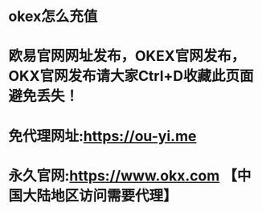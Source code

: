# okex怎么充值

# 欧易官网网址发布，OKEX官网发布，OKX官网发布请大家Ctrl+D收藏此页面避免丢失！

# 免代理网址:https://ou-yi.me

# 永久官网:https://www.okx.com 【中国大陆地区访问需要代理】
